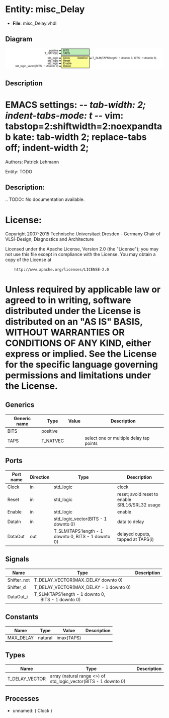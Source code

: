 # Entity: misc_Delay

- **File**: misc_Delay.vhdl
## Diagram

![Diagram](misc_Delay.svg "Diagram")
## Description

 EMACS settings: -*-  tab-width: 2; indent-tabs-mode: t -*-
 vim: tabstop=2:shiftwidth=2:noexpandtab
 kate: tab-width 2; replace-tabs off; indent-width 2;
 =============================================================================
 Authors:					Patrick Lehmann

 Entity:					TODO

 Description:
 -------------------------------------
 .. TODO:: No documentation available.

 License:
 =============================================================================
 Copyright 2007-2015 Technische Universitaet Dresden - Germany
										 Chair of VLSI-Design, Diagnostics and Architecture

 Licensed under the Apache License, Version 2.0 (the "License");
 you may not use this file except in compliance with the License.
 You may obtain a copy of the License at

		http://www.apache.org/licenses/LICENSE-2.0

 Unless required by applicable law or agreed to in writing, software
 distributed under the License is distributed on an "AS IS" BASIS,
 WITHOUT WARRANTIES OR CONDITIONS OF ANY KIND, either express or implied.
 See the License for the specific language governing permissions and
 limitations under the License.
 =============================================================================
## Generics

| Generic name | Type     | Value | Description                              |
| ------------ | -------- | ----- | ---------------------------------------- |
| BITS         | positive |       |                                          |
| TAPS         | T_NATVEC |       |  select one or multiple delay tap points |
## Ports

| Port name | Direction | Type                                               | Description                                     |
| --------- | --------- | -------------------------------------------------- | ----------------------------------------------- |
| Clock     | in        | std_logic                                          |  clock                                          |
| Reset     | in        | std_logic                                          |  reset; avoid reset to enable SRL16/SRL32 usage |
| Enable    | in        | std_logic                                          |  enable                                         |
| DataIn    | in        | std_logic_vector(BITS - 1 downto 0)                |  data to delay                                  |
| DataOut   | out       | T_SLM(TAPS'length - 1 downto 0, BITS - 1 downto 0) |  delayed ouputs, tapped at TAPS(i)              |
## Signals

| Name        | Type                                                                                   | Description |
| ----------- | -------------------------------------------------------------------------------------- | ----------- |
| Shifter_nxt | T_DELAY_VECTOR(MAX_DELAY downto 0)                                                     |             |
| Shifter_d   | T_DELAY_VECTOR(MAX_DELAY - 1 downto 0)                                                 |             |
| DataOut_i   | T_SLM(TAPS'length - 1 downto 0,<br><span style="padding-left:20px"> BITS - 1 downto 0) |             |
## Constants

| Name      | Type    | Value       | Description |
| --------- | ------- | ----------- | ----------- |
| MAX_DELAY | natural |  imax(TAPS) |             |
## Types

| Name           | Type                                                             | Description |
| -------------- | ---------------------------------------------------------------- | ----------- |
| T_DELAY_VECTOR | array (natural range <>) of std_logic_vector(BITS - 1 downto 0)  |             |
## Processes
- unnamed: ( Clock )
